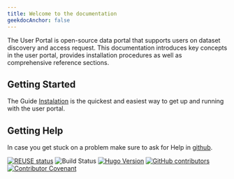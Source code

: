 ```yaml
---
title: Welcome to the documentation
geekdocAnchor: false
---
```


<!--
SPDX-FileCopyrightText: 2024 PNED G.I.E.

SPDX-License-Identifier: CC-BY-4.0
-->

The User Portal is open-source data portal that supports users on dataset discovery and access request. This documentation introduces key concepts in the user portal, provides installation procedures as well as comprehensive reference sections.

## Getting Started

The Guide [Instalation](/developer-guide/instalation) is the quickest and easiest way to get up and running with the user portal.

## Getting Help

In case you get stuck on a problem make sure to ask for Help in [github](https://github.com/GenomicDataInfrastructure/gdi-userportal-frontend/issues).


[![REUSE status](https://api.reuse.software/badge/github.com/GenomicDataInfrastructure/gdi-userportal-docs)](https://api.reuse.software/info/github.com/GenomicDataInfrastructure/gdi-userportal-docs)
![Build Status](https://github.com/GenomicDataInfrastructure/gdi-userportal-docs/actions/workflows/hugo.yml/badge.svg)
[![Hugo Version](https://img.shields.io/badge/hugo-0.114-blue.svg)](https://gohugo.io)
[![GitHub contributors](https://img.shields.io/github/contributors/GenomicDataInfrastructure/gdi-userportal-docs)](https://github.com/GenomicDataInfrastructure/gdi-userportal-docs/graphs/contributors)
[![Contributor Covenant](https://img.shields.io/badge/Contributor%20Covenant-2.1-4baaaa.svg)](code_of_conduct.md)
